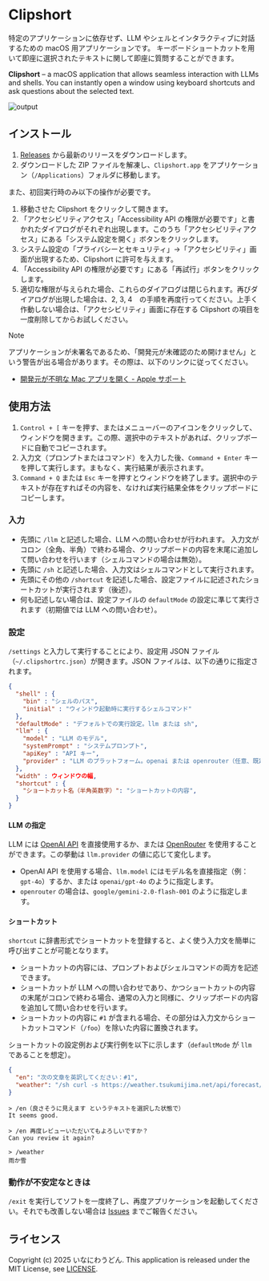 # Clipshort

特定のアプリケーションに依存せず、LLM やシェルとインタラクティブに対話するための macOS 用アプリケーションです。
キーボードショートカットを用いて即座に選択されたテキストに関して即座に質問することができます。

**Clipshort** – a macOS application that allows seamless interaction with LLMs and shells. You can instantly open a window using keyboard shortcuts and ask questions about the selected text.

![output](https://github.com/user-attachments/assets/593ee679-ec8f-4e75-89a3-7a07670db9bb)

## インストール

1. [Releases](https://github.com/inaniwaudon/clipshort/releases/) から最新のリリースをダウンロードします。
2. ダウンロードした ZIP ファイルを解凍し、`Clipshort.app` をアプリケーション（`/Applications`）フォルダに移動します。

また、初回実行時のみ以下の操作が必要です。

1. 移動させた Clipshort をクリックして開きます。
2. 「アクセシビリティアクセス」「Accessibility API の権限が必要です」と書かれたダイアログがそれぞれ出現します。このうち「アクセシビリティアクセス」にある「システム設定を開く」ボタンをクリックします。
3. システム設定の「プライバシーとセキュリティ」→「アクセシビリティ」画面が出現するため、Clipshort に許可を与えます。
4. 「Accessibility API の権限が必要です」にある「再試行」ボタンをクリックします。
5. 適切な権限が与えられた場合、これらのダイアログは閉じられます。再びダイアログが出現した場合は、2, 3, 4　の手順を再度行ってください。上手く作動しない場合は、「アクセシビリティ」画面に存在する Clipshort の項目を一度削除してからお試しください。

> [!NOTE]
> アプリケーションが未署名であるため、「開発元が未確認のため開けません」という警告が出る場合があります。その際は、以下のリンクに従ってください。
> - [開発元が不明な Mac アプリを開く - Apple サポート](https://support.apple.com/ja-jp/guide/mac-help/mh40616/mac)

## 使用方法

1. `Control + [` キーを押す、またはメニューバーのアイコンをクリックして、ウィンドウを開きます。この際、選択中のテキストがあれば、クリップボードに自動でコピーされます。
2. 入力文（プロンプトまたはコマンド）を入力した後、`Command + Enter` キーを押して実行します。まもなく、実行結果が表示されます。
3. `Command + Q` または `Esc` キーを押すとウィンドウを終了します。選択中のテキストが存在すればその内容を、なければ実行結果全体をクリップボードにコピーします。

### 入力

- 先頭に `/llm` と記述した場合、LLM への問い合わせが行われます。
入力文がコロン（全角、半角）で終わる場合、クリップボードの内容を末尾に追加して問い合わせを行います（シェルコマンドの場合は無効）。
- 先頭に `/sh` と記述した場合、入力文はシェルコマンドとして実行されます。
- 先頭にその他の `/shortcut` を記述した場合、設定ファイルに記述されたショートカットが実行されます（後述）。
- 何も記述しない場合は、設定ファイルの `defaultMode` の設定に準じて実行されます（初期値では LLM への問い合わせ）。

### 設定

`/settings` と入力して実行することにより、設定用 JSON ファイル（`~/.clipshortrc.json`）が開きます。JSON ファイルは、以下の通りに指定されます。

```json
{
  "shell" : {
    "bin" : "シェルのパス",
    "initial" : "ウィンドウ起動時に実行するシェルコマンド"
  },
  "defaultMode" : "デフォルトでの実行設定。llm または sh",
  "llm" : {
    "model" : "LLM のモデル",
    "systemPrompt" : "システムプロンプト",
    "apiKey" : "API キー",
    "provider" : "LLM のプラットフォーム。openai または openrouter（任意、既定値は openai）"
  },
  "width" : ウィンドウの幅,
  "shortcut" : {
    "ショートカット名（半角英数字）": "ショートカットの内容",
  }
}
```

#### LLM の指定
LLM には [OpenAI API](https://openai.com/index/openai-api/) を直接使用するか、または [OpenRouter](https://openrouter.ai/) を使用することができます。この挙動は `llm.provider` の値に応じて変化します。

- OpenAI API を使用する場合、`llm.model` にはモデル名を直接指定（例：`gpt-4o`）するか、または `openai/gpt-4o` のように指定します。
- `openrouter` の場合は、`google/gemini-2.0-flash-001` のように指定します。

#### ショートカット
`shortcut` に辞書形式でショートカットを登録すると、よく使う入力文を簡単に呼び出すことが可能となります。

- ショートカットの内容には、プロンプトおよびシェルコマンドの両方を記述できます。
- ショートカットが LLM への問い合わせであり、かつショートカットの内容の末尾がコロンで終わる場合、通常の入力と同様に、クリップボードの内容を追加して問い合わせを行います。
- ショートカットの内容に `#1` が含まれる場合、その部分は入力文からショートカットコマンド（`/foo`）を除いた内容に置換されます。

ショートカットの設定例および実行例を以下に示します（`defaultMode` が `llm` であることを想定）。

```json
{
  "en": "次の文章を英訳してください：#1",
  "weather": "/sh curl -s https://weather.tsukumijima.net/api/forecast/city/140020 | jq -r '.forecasts[] | select(.dateLabel==\"今日\") | .detail.weather'"
}
```

```
> /en（良さそうに見えます というテキストを選択した状態で）
It seems good.

> /en 再度レビューいただいてもよろしいですか？
Can you review it again?

> /weather
雨か雪
```

### 動作が不安定なときは

`/exit` を実行してソフトを一度終了し、再度アプリケーションを起動してください。それでも改善しない場合は [Issues](https://github.com/inaniwaudon/clipshort/issues) までご報告ください。

## ライセンス

Copyright (c) 2025 いなにわうどん. This application is released under the MIT License, see [LICENSE](https://github.com/inaniwaudon/clipshort/blob/main/LICENSE).

